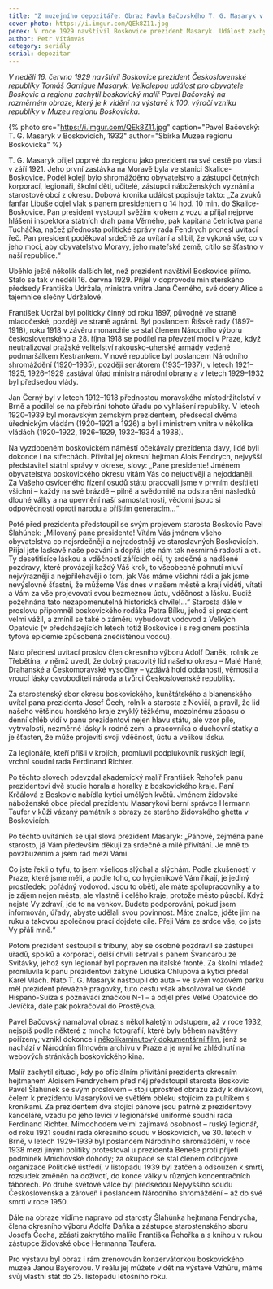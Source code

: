 ```yaml
---
title: "Z muzejního depozitáře: Obraz Pavla Bačovského T. G. Masaryk v Boskovicích"
cover-photo: https://i.imgur.com/QEk8Z11.jpg
perex: V roce 1929 navštívil Boskovice prezident Masaryk. Událost zachytil boskovický malíř Pavel Bačovský na rozměrném obraze, který je k vidění v boskoivckém muzeu.
author: Petr Vítámvás
category: seriály
serial: depozitar
---
```


*V neděli 16. června 1929 navštívil Boskovice prezident Československé republiky Tomáš Garrigue Masaryk. Velkolepou událost pro obyvatele Boskovic a regionu zachytil boskovický malíř Pavel Bačovský na rozměrném obraze, který je k vidění na výstavě k 100. výročí vzniku republiky v Muzeu regionu Boskovicka.*

{% photo src="https://i.imgur.com/QEk8Z11.jpg" caption="Pavel Bačovský: T. G. Masaryk v Boskovicích, 1932" author="Sbírka Muzea regionu Boskovicka" %}

T. G. Masaryk přijel poprvé do regionu jako prezident na své cestě po vlasti v září 1921. Jeho první zastávka na Moravě byla ve stanici Skalice-Boskovice. Podél kolejí bylo shromážděno obyvatelstvo a zástupci četných korporací, legionáři, školní děti, učitelé, zástupci náboženských vyznání a starostové obcí z okresu. Dobová kronika událost popisuje takto: „Za zvuků fanfár Libuše dojel vlak s panem presidentem o 14 hod. 10 min. do Skalice-Boskovice. Pan president vystoupil svěžím krokem z vozu a přijal nejprve hlášení inspektora státních drah pana Věrného, pak kapitána četnictva pana Tucháčka, načež přednosta politické správy rada Fendrych pronesl uvítací řeč. Pan president poděkoval srdečně za uvítání a slíbil, že vykoná vše, co v jeho moci, aby obyvatelstvo Moravy, jeho mateřské země, cítilo se šťastno v naší republice.“

Uběhlo ještě několik dalších let, než prezident navštívil Boskovice přímo. Stalo se tak v neděli 16. června 1929. Přijel v doprovodu ministerského předsedy Františka Udržala, ministra vnitra Jana Černého, své dcery Alice a tajemnice slečny Udržalové.

František Udržal byl politicky činný od roku 1897, původně ve straně mladočeské, později ve straně agrární. Byl poslancem Říšské rady (1897–1918), roku 1918 v závěru monarchie se stal členem Národního výboru československého a 28. října 1918 se podílel na převzetí moci v Praze, když neutralizoval pražské velitelství rakousko-uherské armády vedené podmaršálkem Kestrankem. V nové republice byl poslancem Národního shromáždění (1920–1935), později senátorem (1935–1937), v letech 1921–1925, 1926–1929 zastával úřad ministra národní obrany a v letech 1929–1932 byl předsedou vlády.

Jan Černý byl v letech 1912–1918 přednostou moravského místodržitelství v Brně a podílel se na přebírání tohoto úřadu po vyhlášení republiky. V letech 1920–1939 byl moravským zemským prezidentem, předsedal dvěma úřednickým vládám (1920–1921 a 1926) a byl i ministrem vnitra v několika vládách (1920–1922, 1926–1929, 1932–1934 a 1938).

Na vyzdobeném boskovickém náměstí očekávaly prezidenta davy, lidé byli dokonce i na střechách. Přivítal jej okresní hejtman Alois Fendrych, nejvyšší představitel státní správy v okrese, slovy: „Pane presidente! Jménem obyvatelstva boskovického okresu vítám Vás co nejuctivěji a nejoddaněji. Za Vašeho osvíceného řízení osudů státu pracovali jsme v prvním desítiletí všichni – každý na své brázdě – pilně a svědomitě na odstranění následků dlouhé války a na upevnění naší samostatnosti, vědomi jsouc si odpovědnosti oproti národu a příštím generacím…“

Poté před prezidenta předstoupil se svým projevem starosta Boskovic Pavel Šlahúnek: „Milovaný pane presidente! Vítám Vás jménem všeho obyvatelstva co nejsrdečněji a nejradostněji ve staroslavných Boskovicích. Přijal jste laskavě naše pozvání a dopřál jste nám tak nesmírné radosti a cti. Ty desetitisíce láskou a vděčností zářících očí, ty srdečné a nadšené pozdravy, které provázejí každý Váš krok, to všeobecné pohnutí mluví nejvýrazněji a nejpřiléhavěji o tom, jak Vás máme všichni rádi a jak jsme nevýslovně šťastni, že můžeme Vás dnes v našem městě a kraji viděti, vítati a Vám za vše projevovati svou bezmeznou úctu, vděčnost a lásku. Budiž požehnána tato nezapomenutelná historická chvíle!…“ Starosta dále v proslovu připomněl boskovického rodáka Petra Bílku, jehož si prezident velmi vážil, a zmínil se také o záměru vybudovat vodovod z Velkých Opatovic (v předcházejících letech totiž Boskovice i s regionem postihla tyfová epidemie způsobená znečištěnou vodou).

Nato přednesl uvítací proslov člen okresního výboru Adolf Daněk, rolník ze Třebětína, v němž uvedl, že dobrý pracovitý lid našeho okresu – Malé Hané, Drahanské a Českomoravské vysočiny – vzdává hold oddanosti, věrnosti a vroucí lásky osvoboditeli národa a tvůrci Československé republiky.

Za starostenský sbor okresu boskovického, kunštátského a blanenského uvítal pana prezidenta Josef Čech, rolník a starosta z Novičí, a pravil, že lid našeho většinou horského kraje zvyklý těžkému, mozolnému zápasu o denní chléb vidí v panu prezidentovi nejen hlavu státu, ale vzor píle, vytrvalosti, nezměrné lásky k rodné zemi a pracovníka o duchovní statky a je šťasten, že může projeviti svoji vděčnost, úctu a velikou lásku.

Za legionáře, kteří přišli v krojích, promluvil podplukovník ruských legií, vrchní soudní rada Ferdinand Richter.

Po těchto slovech odevzdal akademický malíř František Řehořek panu prezidentovi dvě studie horala a horalky z boskovického kraje. Paní Krčálová z Boskovic nabídla kytici umělých květů. Jménem židovské náboženské obce předal prezidentu Masarykovi berní správce Hermann Taufer v kůži vázaný památník s obrazy ze starého židovského ghetta v Boskovicích.

Po těchto uvítáních se ujal slova prezident Masaryk: „Pánové, zejména pane starosto, já Vám především děkuji za srdečné a milé přivítání. Je mně to povzbuzením a jsem rád mezi Vámi. 

Co jste řekli o tyfu, to jsem všelicos slýchal a slýchám. Podle zkušeností v Praze, které jsme měli, a podle toho, co hygienikové Vám říkají, je jediný prostředek: pořádný vodovod. Jsou to oběti, ale máte spolupracovníky a to je zájem nejen města, ale vlastně i celého kraje, protože město působí. Když nejste Vy zdraví, jde to na venkov. Budete podporováni, pokud jsem informován, úřady, abyste udělali svou povinnost. Máte znalce, jděte jim na ruku a takovou společnou prací dojdete cíle. Přeji Vám ze srdce vše, co jste Vy přáli mně.“

Potom prezident sestoupil s tribuny, aby se osobně pozdravil se zástupci úřadů, spolků a korporací, delší chvíli setrval s panem Švancarou ze Svitávky, jehož syn legionář byl popraven na italské frontě. Za školní mládež promluvila k panu prezidentovi žákyně Liduška Chlupová a kytici předal Karel Vlach. Nato T. G. Masaryk nastoupil do auta – ve svém vozovém parku měl prezident převážně pragovky, tuto cestu však absolvoval ve škodě Hispano-Suiza s poznávací značkou N-1 – a odjel přes Velké Opatovice do Jevíčka, dále pak pokračoval do Prostějova. 

Pavel Bačovský namaloval obraz s několikaletým odstupem, až v roce 1932, nejspíš podle některé z mnoha fotografií, které byly během návštěvy pořízeny; vznikl dokonce i [několikaminutový dokumentární film](https://www.kulturaboskovice.cz/kino/prezident-tgm-v-boskovicich), jenž se nachází v Národním filmovém archivu v Praze a je nyní ke zhlédnutí na webových stránkách boskovického kina. 

Malíř zachytil situaci, kdy po oficiálním přivítání prezidenta okresním hejtmanem Aloisem Fendrychem před něj předstoupil starosta Boskovic Pavel Šlahúnek se svým proslovem – stojí uprostřed obrazu zády k divákovi, čelem k prezidentu Masarykovi ve světlém obleku stojícím za pultíkem s kronikami. Za prezidentem dva stojící pánové jsou patrně z prezidentovy kanceláře, vzadu po jeho levici v legionářské uniformě soudní rada Ferdinand Richter. Mimochodem velmi zajímavá osobnost – ruský legionář, od roku 1921 soudní rada okresního soudu v Boskovicích, ve 30. letech v Brně, v letech 1929–1939 byl poslancem Národního shromáždění, v roce 1938 mezi jinými politiky protestoval u prezidenta Beneše proti přijetí podmínek Mnichovské dohody; za okupace se stal členem odbojové organizace Politické ústředí, v listopadu 1939 byl zatčen a odsouzen k smrti, rozsudek změněn na doživotí, do konce války v různých koncentračních táborech. Po druhé světové válce byl předsedou Nejvyššího soudu Československa a zároveň i poslancem Národního shromáždění – až do své smrti v roce 1950.

Dále na obraze vidíme napravo od starosty Šlahúnka hejtmana Fendrycha, člena okresního výboru Adolfa Daňka a zástupce starostenského sboru Josefa Čecha, zčásti zakrytého malíře Františka Řehořka a s knihou v rukou zástupce židovské obce Hermanna Taufera.

Pro výstavu byl obraz i rám zrenovován konzervátorkou boskovického muzea Janou Bayerovou. V reálu jej můžete vidět na výstavě Vzhůru, máme svůj vlastní stát do 25. listopadu letošního roku.
